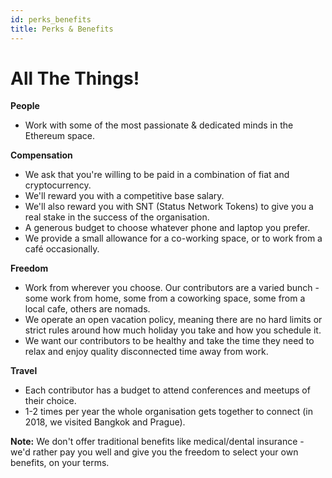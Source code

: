 ```yaml
---
id: perks_benefits
title: Perks & Benefits
---
```


# All The Things!

**People**
- Work with some of the most passionate & dedicated minds in the Ethereum space. 

**Compensation**
- We ask that you're willing to be paid in a combination of fiat and cryptocurrency.
- We'll reward you with a competitive base salary.
- We'll also reward you with SNT (Status Network Tokens) to give you a real stake in the success of the organisation.
- A generous budget to choose whatever phone and laptop you prefer.
- We provide a small allowance for a co-working space, or to work from a café occasionally.

**Freedom**
- Work from wherever you choose. Our contributors are a varied bunch - some work from home, some from a coworking space, some from a local cafe, others are nomads. 
- We operate an open vacation policy, meaning there are no hard limits or strict rules around how much holiday you take and how you schedule it.
- We want our contributors to be healthy and take the time they need to relax and enjoy quality disconnected time away from work.

**Travel**
 - Each contributor has a budget to attend conferences and meetups of their choice. 
 - 1-2 times per year the whole organisation gets together to connect (in 2018, we visited Bangkok and Prague). 

**Note:** We don't offer traditional benefits like medical/dental insurance - we'd rather pay you well and give you the freedom to select your own benefits, on your terms.
